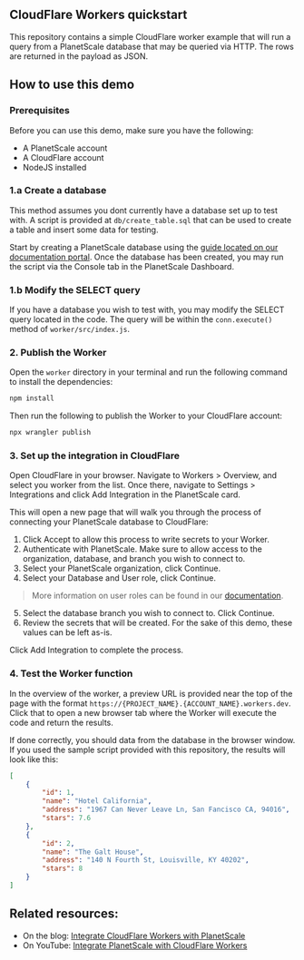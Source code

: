 ## CloudFlare Workers quickstart

This repository contains a simple CloudFlare worker example that will run a query from a PlanetScale database that may be queried via HTTP. The rows are returned in the payload as JSON.

## How to use this demo

### Prerequisites

Before you can use this demo, make sure you have the following:

- A PlanetScale account
- A CloudFlare account
- NodeJS installed 

### 1.a Create a database

This method assumes you dont currently have a database set up to test with. A script is provided at `db/create_table.sql` that can be used to create a table and insert some data for testing.

Start by creating a PlanetScale database using the [guide located on our documentation portal](https://planetscale.com/docs/onboarding/create-a-database). Once the database has been created, you may run the script via the Console tab in the PlanetScale Dashboard. 

### 1.b Modify the SELECT query

If you have a database you wish to test with, you may modify the SELECT query located in the code. The query will be within the `conn.execute()` method of `worker/src/index.js`.

### 2. Publish the Worker

Open the `worker` directory in your terminal and run the following command to install the dependencies:

```sh
npm install
```

Then run the following to publish the Worker to your CloudFlare account:

```sh
npx wrangler publish
```

### 3. Set up the integration in CloudFlare

Open CloudFlare in your browser. Navigate to Workers > Overview, and select you worker from the list. Once there, navigate to Settings > Integrations and click Add Integration in the PlanetScale card.

This will open a new page that will walk you through the process of connecting your PlanetScale database to CloudFlare:

1. Click Accept to allow this process to write secrets to your Worker.
2. Authenticate with PlanetScale. Make sure to allow access to the organization, database, and branch you wish to connect to.
3. Select your PlanetScale organization, click Continue.
4. Select your Database and User role, click Continue. 
> More information on user roles can be found in our [documentation](https://planetscale.com/docs/concepts/password-roles).
5. Select the database branch you wish to connect to. Click Continue.
6. Review the secrets that will be created. For the sake of this demo, these values can be left as-is.

Click Add Integration to complete the process.

### 4. Test the Worker function

In the overview of the worker, a preview URL is provided near the top of the page with the format `https://{PROJECT_NAME}.{ACCOUNT_NAME}.workers.dev`. Click that to open a new browser tab where the Worker will execute the code and return the results. 

If done correctly, you should data from the database in the browser window. If you used the sample script provided with this repository, the results will look like this:

```json
[
    {
        "id": 1,
        "name": "Hotel California",
        "address": "1967 Can Never Leave Ln, San Fancisco CA, 94016",
        "stars": 7.6
    },
    {
        "id": 2,
        "name": "The Galt House",
        "address": "140 N Fourth St, Louisville, KY 40202",
        "stars": 8
    }
]
```

## Related resources:

- On the blog: [Integrate CloudFlare Workers with PlanetScale](https://planetscale.com/blog/integrate-cloudflare-workers-with-planetscale)
- On YouTube: [Integrate PlanetScale with CloudFlare Workers](TODO: )
